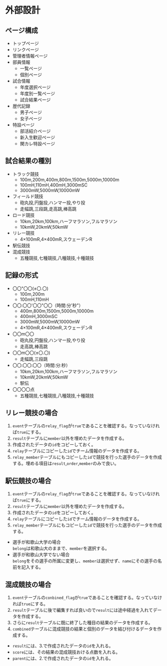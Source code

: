 # 外部設計
## ページ構成
- トップページ
- リンクページ
- 管理者情報ページ
- 部員情報
  - 一覧ページ
  - 個別ページ
- 試合情報
  - 年度選択ページ
  - 年度別一覧ページ
  - 試合結果ページ
- 歴代記録
  - 男子ページ
  - 女子ページ
- 特設ページ
  - 部活紹介ページ
  - 新入生歓迎ページ
  - 関カレ特設ページ

## 試合結果の種別
- トラック競技
  - 100m,200m,400m,800m,1500m,5000m,10000m
  - 100mH,110mH,400mH,3000mSC
  - 3000mW,5000mW,10000mW
- フィールド競技
  - 砲丸投,円盤投,ハンマー投,やり投
  - 走幅跳,三段跳,走高跳,棒高跳
- ロード競技
  - 10km,20km,100km,ハーフマラソン,フルマラソン
  - 10kmW,20kmW,50kmW
- リレー競技
  - 4×100mR,4×400mR,スウェーデンR
- 駅伝競技
- 混成競技
  - 五種競技,七種競技,八種競技,十種競技

## 記録の形式
- 〇〇"〇〇(±〇.〇)
  - 100m,200m
  - 100mH,110mH
- 〇〇:〇〇'〇〇"〇〇（時間:分'秒"）
  - 400m,800m,1500m,5000m,10000m
  - 400mH,3000mSC
  - 3000mW,5000mW,10000mW
  - 4×100mR,4×400mR,スウェーデンR
- 〇〇m〇〇
  - 砲丸投,円盤投,ハンマー投,やり投
  - 走高跳,棒高跳
- 〇〇m〇〇(±〇.〇)
  - 走幅跳,三段跳
- 〇〇:〇〇:〇〇（時間:分:秒）
  - 10km,20km,100km,ハーフマラソン,フルマラソン
  - 10kmW,20kmW,50kmW
  - 駅伝
- 〇〇〇〇点
  - 五種競技,七種競技,八種競技,十種競技

## リレー競技の場合
1. `event`テーブルの`relay_flag`が`true`であることを確認する。なっていなければ`true`にする。
2. `result`テーブルに`member`以外を埋めたデータを作成する。
3. 作成されたデータの`id`をコピーしておく。
4. `relay`テーブルにコピーした`id`でチーム情報のデータを作成する。
5. `relay_member`テーブルにもコピーした`id`で競技を行った選手のデータを作成する。埋める項目は`result`,`order`,`member`のみで良い。

## 駅伝競技の場合
1. `event`テーブルの`relay_flag`が`true`であることを確認する。なっていなければ`true`にする。
2. `result`テーブルに`member`以外を埋めたデータを作成する。
3. 作成されたデータの`id`をコピーしておく。
4. `relay`テーブルにコピーした`id`でチーム情報のデータを作成する。
5. `relay_member`テーブルにもコピーした`id`で競技を行った選手のデータを作成する。
  - 選手が和歌山大学の場合  
  `belong`は和歌山大のままで、`member`を選択する。
  - 選手が和歌山大学でない場合  
  `belong`をその選手の所属に変更し、`member`は選択せず、`name`にその選手の名前を記入する。

## 混成競技の場合
1. `event`テーブルの`conbined_flag`が`true`であることを確認する。なっていなければ`true`にする。
2. `result`テーブルに後で編集すれば良いので`result`には途中経過を入れてデータを作成する。
3. さらに`result`テーブルに既に終了した種目の結果のデータを作成する。
4. `combined`テーブルに混成競技の結果と個別のデータを結び付けるデータを作成する。
  - `result`には、3.で作成されたデータの`id`を入れる。
  - `score`には、その結果の混成競技おける点数を入れる。
  - `parent`には、2.で作成されたデータの`id`を入れる。
